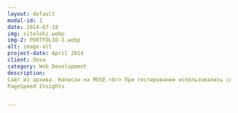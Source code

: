 ```yaml
---
layout: default
modal-id: 1
date: 2014-07-18
img: sitelehi.webp
img-2: PORTFOLIO-1.webp
alt: image-alt
project-date: April 2014
client: Леха
category: Web Development
description:
Сайт из архива. Написан на MUSE.<br> При тестировании использовались следующие ресурсы:<br> 1.Сайт Gtmetrix<br> 2.Сайт Webpagetest<br> 3.Сайт
PageSpeed Insights


---
```

